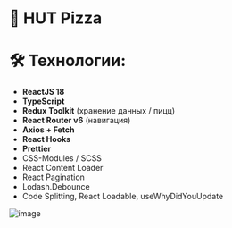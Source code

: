 # 🍕 HUT Pizza

# 🛠 Технологии:

- **ReactJS 18**
- **TypeScript**
- **Redux Toolkit** (хранение данных / пицц)
- **React Router v6** (навигация)
- **Axios + Fetch**
- **React Hooks**
- **Prettier**
- CSS-Modules / SCSS
- React Content Loader
- React Pagination
- Lodash.Debounce
- Code Splitting, React Loadable, useWhyDidYouUpdate

![image](https://github.com/naniylid/react-pizza/assets/116672516/81ac5f3e-a119-472e-be0d-94b30aeac307)


